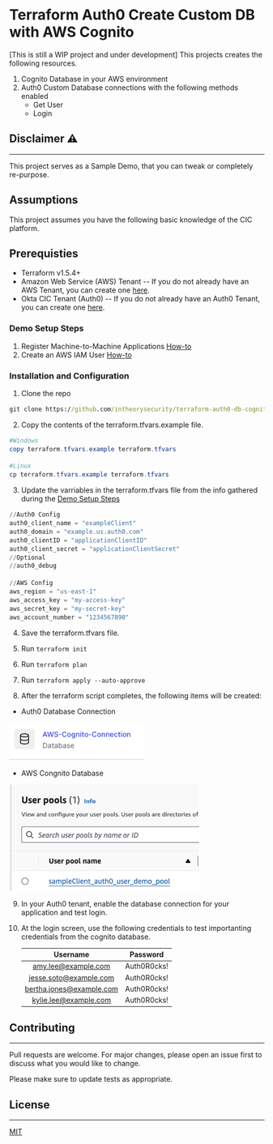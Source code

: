 # Terraform Auth0 Create Custom DB with AWS Cognito

[This is still a WIP project and under development]
This projects creates the following resources.

 1. Cognito Database in your AWS environment
 2. Auth0 Custom Database connections with the following methods enabled
    * Get User
    * Login

## Disclaimer :warning:
---
This project serves as a Sample Demo, that you can tweak or completely re-purpose.

## Assumptions
This project assumes you have the following basic knowledge of the CIC platform.

## Prerequisties
* Terraform v1.5.4+
* Amazon Web Service (AWS) Tenant -- If you do not already have an AWS Tenant, you can create one [here](https://portal.aws.amazon.com/billing/signup#/start/email).
* Okta CIC Tenant (Auth0) -- If you do not already have an Auth0 Tenant, you can create one [here](https://auth0.com/signup?place=header&type=button&text=sign%20up).


### Demo Setup Steps
1. Register Machine-to-Machine Applications [How-to](https://auth0.com/docs/get-started/auth0-overview/create-applications/machine-to-machine-apps)
2. Create an AWS IAM User [How-to](https://developer.okta.com/blog/2020/04/24/okta-terraform-automate-identity-and-infrastructure#create-an-aws-iam-user)

### Installation and Configuration
1. Clone the repo
```bat
git clone https://github.com/intheorysecurity/terraform-auth0-db-cognito
```

2. Copy the contents of the terraform.tfvars.example file.
```powershell
#Windows
copy terraform.tfvars.example terraform.tfvars

#Linux
cp terraform.tfvars.example terraform.tfvars
```

3. Update the varriables in the terraform.tfvars file from the info gathered during the [Demo Setup Steps](#demo-setup-steps)
```powershell
//Auth0 Config
auth0_client_name = "exampleClient"
auth0_domain = "example.us.auth0.com"
auth0_clientID = "applicationClientID"
auth0_client_secret = "applicationClientSecret"
//Optional
//auth0_debug

//AWS Config
aws_region = "us-east-1"
aws_access_key = "my-access-key"
aws_secret_key = "my-secret-key"
aws_account_number = "1234567890"
```
4. Save the terraform.tfvars file.
5. Run `terraform init`
6. Run `terraform plan`
7. Run `terraform apply --auto-approve`

8. After the terraform script completes, the following items will be created:
* Auth0 Database Connection

![Screenshot](screenshots/auth0.png)
* AWS Congnito Database

![Screenshot](screenshots/aws.png)

9. In your Auth0 tenant, enable the database connection for your application and test login.

10. At the login screen, use the following credentials to test importanting credentials from the cognito database.

    |Username|Password|
    |:--------:|:--------:|
    |amy.lee@example.com|Auth0R0cks!|
    |jesse.soto@example.com|Auth0R0cks!|
    |bertha.jones@example.com|Auth0R0cks!|
    |kylie.lee@example.com|Auth0R0cks!|

## Contributing
---
Pull requests are welcome. For major changes, please open an issue first to discuss what you would like to change.

Please make sure to update tests as appropriate.

## License
---
[MIT](https://choosealicense.com/licenses/mit/)